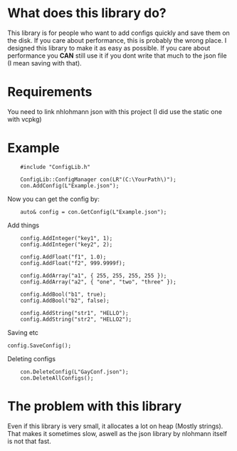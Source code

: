 <h1>What does this library do?</h1>
<p>This library is for people who want to add configs quickly and save them on the disk. If you care about performance, this is probably the wrong place. I designed this library to make it as easy as possible. If you care about performance you <b>CAN</b> still use it if you dont write that much to the json file (I mean saving with that).</p>

<h1>Requirements</h1>
<p>You need to link nhlohmann json with this project (I did use the static one with vcpkg)</p>

<h1>Example</h1>

```
	#include "ConfigLib.h"

	ConfigLib::ConfigManager con(LR"(C:\YourPath\)");
	con.AddConfig(L"Example.json");
```
<p> Now you can get the config by: </p>

```
	auto& config = con.GetConfig(L"Example.json");
```

<p> Add things </p>

```
	config.AddInteger("key1", 1);
	config.AddInteger("key2", 2);

	config.AddFloat("f1", 1.0);
	config.AddFloat("f2", 999.9999f);

	config.AddArray("a1", { 255, 255, 255, 255 });
	config.AddArray("a2", { "one", "two", "three" });

	config.AddBool("b1", true);
	config.AddBool("b2", false);

	config.AddString("str1", "HELLO");
	config.AddString("str2", "HELLO2");
```

<p>Saving etc</p>

```
config.SaveConfig();
```
<p> Deleting configs</p>



```
	con.DeleteConfig(L"GayConf.json");
	con.DeleteAllConfigs();
```

<h1>The problem with this library</h1>
<p>Even if this library is very small, it allocates a lot on heap (Mostly strings). That makes it sometimes slow, aswell as the json library by nlohmann itself is not that fast.</p>
